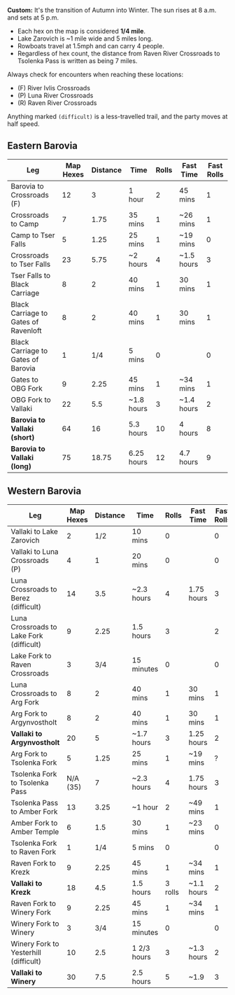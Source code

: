 **Custom:** It's the transition of Autumn into Winter. The sun rises at 8
a.m. and sets at 5 p.m.

- Each hex on the map is considered **1/4 mile**.
- Lake Zarovich is ~1 mile wide and 5 miles long.
- Rowboats travel at 1.5mph and can carry 4 people.
- Regardless of hex count, the distance from Raven River Crossroads to
Tsolenka Pass is written as being 7 miles.

Always check for encounters when reaching these locations:

- (F) River Ivlis Crossroads
- (P) Luna River Crossroads
- (R) Raven River Crossroads

Anything marked `(difficult)` is a less-travelled trail, and the party moves
at half speed.

Eastern Barovia
---------------

| Leg                                  | Map Hexes | Distance | Time       | Rolls | Fast Time  | Fast Rolls |
|--------------------------------------|-----------|----------|------------|-------|------------|------------|
| Barovia to Crossroads (F)            |        12 |        3 | 1 hour     |     2 | 45 mins    |          1 |
| Crossroads to Camp                   |         7 |     1.75 | 35 mins    |     1 | ~26 mins   |          1 |
| Camp to Tser Falls                   |         5 |     1.25 | 25 mins    |     1 | ~19 mins   |          0 |
| Crossroads to Tser Falls             |        23 |     5.75 | ~2 hours   |     4 | ~1.5 hours |          3 |
| Tser Falls to Black Carriage         |         8 |        2 | 40 mins    |     1 | 30 mins    |          1 |
| Black Carriage to Gates of Ravenloft |         8 |        2 | 40 mins    |     1 | 30 mins    |          1 |
| Black Carriage to Gates of Barovia   |         1 |      1/4 | 5 mins     |     0 |            |          0 |
| Gates to OBG Fork                    |         9 |     2.25 | 45 mins    |     1 | ~34 mins   |          1 |
| OBG Fork to Vallaki                  |        22 |      5.5 | ~1.8 hours |     3 | ~1.4 hours |          2 |
| **Barovia to Vallaki (short)**       |        64 |       16 | 5.3 hours  |    10 | 4 hours    |          8 |
| **Barovia to Vallaki (long)**        |        75 |    18.75 | 6.25 hours |    12 | 4.7 hours  |          9 |

Western Barovia
-----------------

| Leg                                      | Map Hexes | Distance | Time        |   Rolls | Fast Time  | Fast Rolls |
|------------------------------------------|-----------|----------|-------------|---------|------------|------------|
| Vallaki to Lake Zarovich                 |         2 |      1/2 | 10 mins     |       0 |            |          0 |
| Vallaki to Luna Crossroads (P)           |         4 |        1 | 20 mins     |       0 |            |          0 |
| Luna Crossroads to Berez (difficult)     |        14 |      3.5 | ~2.3 hours  |       4 | 1.75 hours |          3 |
| Luna Crossroads to Lake Fork (difficult) |         9 |     2.25 | 1.5 hours   |       3 |            |          2 |
| Lake Fork to Raven Crossroads            |         3 |      3/4 | 15 minutes  |       0 |            |          0 |
| Luna Crossroads to Arg Fork              |         8 |        2 | 40 mins     |       1 | 30 mins    |          1 |
| Arg Fork to Argynvostholt                |         8 |        2 | 40 mins     |       1 | 30 mins    |          1 |
| **Vallaki to Argynvostholt**             |        20 |        5 | ~1.7 hours  |       3 | 1.25 hours |          2 |
| Arg Fork to Tsolenka Fork                |         5 |     1.25 | 25 mins     |       1 | ~19 mins   |          ? |
| Tsolenka Fork to Tsolenka Pass           |  N/A (35) |        7 | ~2.3 hours  |       4 | 1.75 hours |          3 |
| Tsolenka Pass to Amber Fork              |        13 |     3.25 | ~1 hour     |       2 | ~49 mins   |          1 |
| Amber Fork to Amber Temple               |         6 |      1.5 | 30 mins     |       1 | ~23 mins   |          0 |
| Tsolenka Fork to Raven Fork              |         1 |      1/4 | 5 mins      |       0 |            |          0 |
| Raven Fork to Krezk                      |         9 |     2.25 | 45 mins     |       1 | ~34 mins   |          1 |
| **Vallaki to Krezk**                     |        18 |      4.5 | 1.5 hours   | 3 rolls | ~1.1 hours |          2 |
| Raven Fork to Winery Fork                |         9 |     2.25 | 45 mins     |       1 | ~34 mins   |          1 |
| Winery Fork to Winery                    |         3 |      3/4 | 15 minutes  |       0 |            |          0 |
| Winery Fork to Yesterhill (difficult)    |        10 |      2.5 | 1 2/3 hours |       3 | ~1.3 hours |          2 |
| **Vallaki to Winery**                    |        30 |      7.5 | 2.5 hours   |       5 | ~1.9       |          3 |

